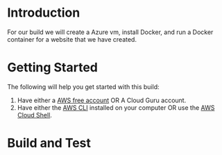 # Introduction 
For our build we will create a Azure vm, install Docker, and run a Docker container for a website that we have created. 

# Getting Started
The following will help you get started with this build:
1. Have either a [AWS free account](https://aws.amazon.com/free/free-tier/) OR A Cloud Guru account.
2. Have either the [AWS CLI](https://docs.aws.amazon.com/cli/latest/userguide/getting-started-install.html) installed on your computer OR use the [AWS Cloud Shell](https://aws.amazon.com/cloudshell/).

# Build and Test